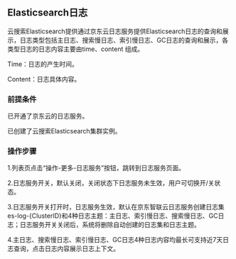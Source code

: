 ## Elasticsearch日志
云搜索Elasticsearch提供通过京东云日志服务提供Elasticsearch日志的查询和展示，日志类型包括主日志、搜索慢日志、索引慢日志、GC日志的查询和展示，各类型日志的日志内容主要由time、content 组成。</br>

Time：日志的产生时间。</br>

Content：日志具体内容。</br>

### 前提条件
已开通了京东云的日志服务。</br>

已创建了云搜索Elasticsearch集群实例。</br>

### 操作步骤
1.列表页点击“操作-更多-日志服务”按钮，跳转到日志服务页面。</br>

2.日志服务开关，默认关闭，关闭状态下日志服务未生效，用户可切换开/关状态。</br>

3.日志服务开关打开时，日志服务生效，默认在京东智联云日志服务创建日志集es-log-{ClusterID}和4种日志主题：主日志、索引慢日志、搜索慢日志、GC日志；日志服务开关关闭后，系统将删除自动创建的日志集和日志主题。</br>

4.主日志、搜索慢日志、索引慢日志、GC日志4种日志内容均最长可支持近7天日志查询，点击日志内容展示日志上下文。</br>

